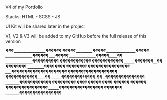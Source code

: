 V4 of my Portfolio

Stacks: HTML - SCSS - JS

UI Kit will be shared later in the project

V1, V2 & V3 will be added to my GitHub before the full release of this version

_________________¶¶¶
________________¶¶_¶¶¶¶
_______________¶¶____¶¶¶
______________¶¶¶______¶¶
______________¶¶¶_______¶¶
_____________¶¶¶¶________¶¶
_____________¶_¶¶_________¶¶
_____________¶__¶¶_________¶¶____¶¶
_____________¶__¶¶__________¶¶¶¶¶¶¶
____________¶¶__¶¶¶______¶¶¶¶¶¶___¶
____________¶¶___¶¶__¶¶¶¶¶¶__¶¶
__________¶¶_¶____¶¶¶¶________¶¶
_________¶¶__¶¶___¶¶__________¶¶
________¶¶____¶¶___¶¶__________¶¶
______¶¶_______¶¶___¶¶_________¶¶
______¶¶¶¶¶¶¶¶¶¶¶¶¶__¶¶_________¶
____¶¶¶¶¶¶¶¶¶¶¶¶¶¶¶¶¶_¶¶________¶¶
___¶¶__¶¶¶¶¶¶____¶¶¶¶¶¶¶¶¶______¶¶
___¶¶¶¶¶___¶______¶___¶¶¶¶¶_____¶¶
___________¶¶¶¶¶¶¶¶______¶¶¶¶¶_¶¶
_________¶¶¶¶¶¶¶¶¶¶¶________¶¶¶¶
_________¶¶¶¶¶¶¶¶¶¶¶¶
_________¶__¶¶_¶¶¶¶¶¶
________¶¶______¶___¶
________¶¶_____¶¶___¶
________¶______¶¶___¶
_______¶¶______¶¶___¶¶
_______¶¶______¶¶___¶¶
______¶¶¶¶¶¶¶¶¶¶¶¶¶¶¶¶
_____¶¶¶¶¶¶¶¶¶_¶¶¶¶¶¶¶¶
_____¶¶________¶¶¶____¶¶
_______¶¶¶¶¶¶¶¶¶¶¶¶¶¶¶¶
